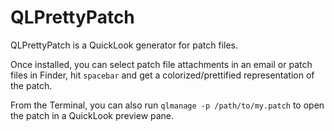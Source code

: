 QLPrettyPatch
=============

QLPrettyPatch is a QuickLook generator for patch files.

Once installed, you can select patch file attachments in an email or patch files in Finder, hit `spacebar` and get a colorized/prettified representation of the patch.

From the Terminal, you can also run `qlmanage -p /path/to/my.patch` to open the patch in a QuickLook preview pane.
